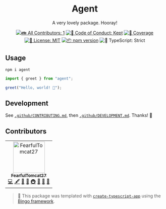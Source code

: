 <h1 align="center">Agent</h1>

<p align="center">
	A very lovely package.
	Hooray!
</p>

<p align="center">
	<!-- prettier-ignore-start -->
	<!-- ALL-CONTRIBUTORS-BADGE:START - Do not remove or modify this section -->
	<a href="#contributors" target="_blank"><img alt="👪 All Contributors: 1" src="https://img.shields.io/badge/%F0%9F%91%AA_all_contributors-1-21bb42.svg" /></a>
<!-- ALL-CONTRIBUTORS-BADGE:END -->
	<!-- prettier-ignore-end -->
	<a href="https://github.com/FearfulTomcat27/agent/blob/main/.github/CODE_OF_CONDUCT.md" target="_blank"><img alt="🤝 Code of Conduct: Kept" src="https://img.shields.io/badge/%F0%9F%A4%9D_code_of_conduct-kept-21bb42" /></a>
	<a href="https://codecov.io/gh/FearfulTomcat27/agent" target="_blank"><img alt="🧪 Coverage" src="https://img.shields.io/codecov/c/github/FearfulTomcat27/agent?label=%F0%9F%A7%AA%20coverage" /></a>
	<a href="https://github.com/FearfulTomcat27/agent/blob/main/LICENSE.md" target="_blank"><img alt="📝 License: MIT" src="https://img.shields.io/badge/%F0%9F%93%9D_license-MIT-21bb42.svg" /></a>
	<a href="http://npmjs.com/package/agent" target="_blank"><img alt="📦 npm version" src="https://img.shields.io/npm/v/agent?color=21bb42&label=%F0%9F%93%A6%20npm" /></a>
	<img alt="💪 TypeScript: Strict" src="https://img.shields.io/badge/%F0%9F%92%AA_typescript-strict-21bb42.svg" />
</p>

## Usage

```shell
npm i agent
```

```ts
import { greet } from "agent";

greet("Hello, world! 💖");
```

## Development

See [`.github/CONTRIBUTING.md`](./.github/CONTRIBUTING.md), then [`.github/DEVELOPMENT.md`](./.github/DEVELOPMENT.md).
Thanks! 💖

## Contributors

<!-- spellchecker: disable -->
<!-- ALL-CONTRIBUTORS-LIST:START - Do not remove or modify this section -->
<!-- prettier-ignore-start -->
<!-- markdownlint-disable -->
<table>
  <tbody>
    <tr>
      <td align="center"><a href="https://blog.fearfultomcat27.cn"><img src="https://avatars.githubusercontent.com/u/83748810?v=4?s=100" width="100px;" alt="FearfulTomcat27"/><br /><sub><b>FearfulTomcat27</b></sub></a><br /><a href="https://github.com/FearfulTomcat27/agent/commits?author=FearfulTomcat27" title="Code">💻</a> <a href="#content-FearfulTomcat27" title="Content">🖋</a> <a href="https://github.com/FearfulTomcat27/agent/commits?author=FearfulTomcat27" title="Documentation">📖</a> <a href="#ideas-FearfulTomcat27" title="Ideas, Planning, & Feedback">🤔</a> <a href="#infra-FearfulTomcat27" title="Infrastructure (Hosting, Build-Tools, etc)">🚇</a> <a href="#maintenance-FearfulTomcat27" title="Maintenance">🚧</a> <a href="#projectManagement-FearfulTomcat27" title="Project Management">📆</a> <a href="#tool-FearfulTomcat27" title="Tools">🔧</a></td>
    </tr>
  </tbody>
</table>

<!-- markdownlint-restore -->
<!-- prettier-ignore-end -->

<!-- ALL-CONTRIBUTORS-LIST:END -->
<!-- spellchecker: enable -->

<!-- You can remove this notice if you don't want it 🙂 no worries! -->

> 💝 This package was templated with [`create-typescript-app`](https://github.com/JoshuaKGoldberg/create-typescript-app) using the [Bingo framework](https://create.bingo).

